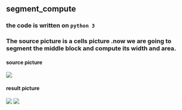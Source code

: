 ## segment_compute
### the code is written on `python 3`
### The source picture is a cells picture .now we are going to segment the middle block and compute its width and area.
#### source picture
![](https://github.com/JanusTan/segment_compute/blob/master/source.jpg)
#### result picture
![](https://github.com/JanusTan/segment_compute/blob/master/result0.png)
![](https://github.com/JanusTan/segment_compute/blob/master/result1.png)
